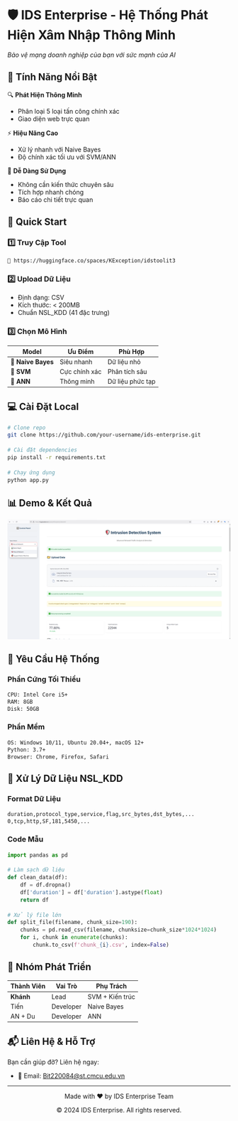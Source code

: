 # 🛡️ IDS Enterprise - Hệ Thống Phát Hiện Xâm Nhập Thông Minh

  *Bảo vệ mạng doanh nghiệp của bạn với sức mạnh của AI*

## 🌟 Tính Năng Nổi Bật

🔍 **Phát Hiện Thông Minh**
- Phân loại 5 loại tấn công chính xác
- Giao diện web trực quan

⚡ **Hiệu Năng Cao**
- Xử lý nhanh với Naive Bayes
- Độ chính xác tối ưu với SVM/ANN

🎯 **Dễ Dàng Sử Dụng**
- Không cần kiến thức chuyên sâu
- Tích hợp nhanh chóng
- Báo cáo chi tiết trực quan

## 🚀 Quick Start

### 1️⃣ Truy Cập Tool
```
📌 https://huggingface.co/spaces/KException/idstoolit3
```

### 2️⃣ Upload Dữ Liệu
- Định dạng: CSV
- Kích thước: < 200MB
- Chuẩn NSL_KDD (41 đặc trưng)

### 3️⃣ Chọn Mô Hình

| Model | Ưu Điểm | Phù Hợp |
|-------|---------|----------|
| 🚄 **Naive Bayes** | Siêu nhanh | Dữ liệu nhỏ |
| 🎯 **SVM** | Cực chính xác | Phân tích sâu |
| 🧠 **ANN** | Thông minh | Dữ liệu phức tạp |

## 💻 Cài Đặt Local

```bash
# Clone repo
git clone https://github.com/your-username/ids-enterprise.git

# Cài đặt dependencies
pip install -r requirements.txt

# Chạy ứng dụng
python app.py
```

## 📊 Demo & Kết Quả

![Web_demo](IDS_1.png)

## 🔧 Yêu Cầu Hệ Thống

### Phần Cứng Tối Thiểu
```
CPU: Intel Core i5+
RAM: 8GB
Disk: 50GB
```

### Phần Mềm
```
OS: Windows 10/11, Ubuntu 20.04+, macOS 12+
Python: 3.7+
Browser: Chrome, Firefox, Safari
```

## 📝 Xử Lý Dữ Liệu NSL_KDD

### Format Dữ Liệu
```csv
duration,protocol_type,service,flag,src_bytes,dst_bytes,...
0,tcp,http,SF,181,5450,...
```

### Code Mẫu
```python
import pandas as pd

# Làm sạch dữ liệu
def clean_data(df):
    df = df.dropna()
    df['duration'] = df['duration'].astype(float)
    return df

# Xử lý file lớn
def split_file(filename, chunk_size=190):
    chunks = pd.read_csv(filename, chunksize=chunk_size*1024*1024)
    for i, chunk in enumerate(chunks):
        chunk.to_csv(f'chunk_{i}.csv', index=False)
```

## 👥 Nhóm Phát Triển

| Thành Viên | Vai Trò | Phụ Trách |
|------------|---------|-----------|
| **Khánh** | Lead | SVM + Kiến trúc |
| Tiến | Developer | Naive Bayes |
| AN + Du | Developer | ANN |

## 📬 Liên Hệ & Hỗ Trợ

Bạn cần giúp đỡ? Liên hệ ngay:
- 📧 Email: Bit220084@st.cmcu.edu.vn

---

<div align="center">
  <p>Made with ❤️ by IDS Enterprise Team</p>
  <p>© 2024 IDS Enterprise. All rights reserved.</p>
</div>
